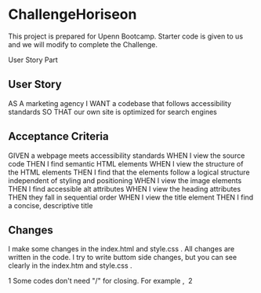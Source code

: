 
# ChallengeHoriseon

This project is prepared for Upenn Bootcamp. 
Starter code is given to us and we will modify to complete the Challenge.

User Story Part



## User Story

AS A marketing agency
I WANT a codebase that follows accessibility standards
SO THAT our own site is optimized for search engines
## Acceptance Criteria

GIVEN a webpage meets accessibility standards
WHEN I view the source code
THEN I find semantic HTML elements
WHEN I view the structure of the HTML elements
THEN I find that the elements follow a logical structure independent of styling and positioning
WHEN I view the image elements
THEN I find accessible alt attributes
WHEN I view the heading attributes
THEN they fall in sequential order
WHEN I view the title element
THEN I find a concise, descriptive title
## Changes

I make some changes in the index.html and style.css . 
All changes are written in the code. I try to write buttom side 
changes, but you can see clearly in the index.htm and style.css .

1 Some codes don't need "/" for closing. For example <meta>, <img>
2 <title> and <link> location is not true. I corrected.
3 type is forgotten in <link>, I add.
4 I make general correction about code order.
5 I made some class names, there are forgatten some places.
6 Some places I prefer to use <header> semantic element In stead of <div>.
7 Firstly class="hero"is in the <div>. But I changed the class="hero" position and add a img, and than put in to img. In     this way I can add alt attribute. I also changed CSS hero part.
8 Some places I prefer to use <main> semantic element In stead of <div>.
9 Some places I prefer to use <article> semantic element In stead of <div>.
10 I add alt attribute to hold a txt description of the image.
11 Some place I prefer to use <footer> semantic element In stead of <div>

## Demo

After the code modification, my study appeared like demo.png

  "C:\Users\Lenovo\Desktop\UPENN-VIRT-FSF-PT-05-2022-U-LOLC\01-HTML-Git-CSS\02-Challenge\Develop\assets\images\demo.png"
